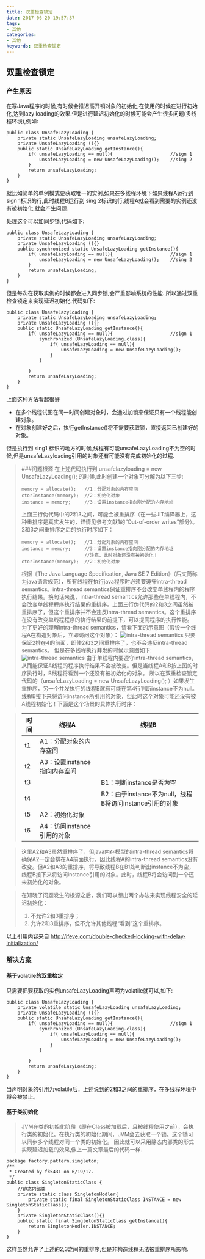 ```yaml
---
title: 双重检查锁定
date: 2017-06-20 19:57:37
tags: 
- 其他
categories: 
- 其他
keywords: 双重检查锁定
---
```


## 双重检查锁定

### 产生原因
在写Java程序的时候,有时候会推迟高开销对象的初始化,在使用的时候在进行初始化,达到lazy loading的效果.但是进行延迟初始化的时候可能会产生很多问题(多线程环境),例如:
```
public class UnsafeLazyLoading {
    private static UnsafeLazyLoading unsafeLazyLoading;
    private UnsafeLazyLoading (){}
    public static UnsafeLazyLoading getInstance(){
        if( unsafeLazyLoading == null){                     //sign 1
            unsafeLazyLoading = new UnsafeLazyLoading();    //sing 2
        }
        return unsafeLazyLoading;
    }
}
```
就比如简单的单例模式要获取唯一的实例,如果在多线程环境下如果线程A运行到 sign 1标识的行,此时线程B运行到 sing 2标识的行,线程A就会看到需要的实例还没有被初始化,就会产生问题.

处理这个可以加同步锁,代码如下:
```
public class UnsafeLazyLoading {
    private static UnsafeLazyLoading unsafeLazyLoading;
    private UnsafeLazyLoading (){}
    public synchronized static UnsafeLazyLoading getInstance(){
        if( unsafeLazyLoading == null){                     //sign 1
            unsafeLazyLoading = new UnsafeLazyLoading();    //sing 2
        }
        return unsafeLazyLoading;
    }
}
```
但是每次在获取实例的时候都会进入同步锁,会严重影响系统的性能.
所以通过双重检查锁定来实现延迟初始化,代码如下:
```
public class UnsafeLazyLoading {
    private static UnsafeLazyLoading unsafeLazyLoading;
    private UnsafeLazyLoading (){}
    public static UnsafeLazyLoading getInstance(){
        if( unsafeLazyLoading == null){                     //sign 1
            synchronized (UnsafeLazyLoading.class){
                if( unsafeLazyLoading == null){
                    unsafeLazyLoading = new UnsafeLazyLoading();   
                }
            }
            
        }
        return unsafeLazyLoading;
    }
}
```
上面这种方法看起很好
- 在多个线程试图在同一时间创建对象时，会通过加锁来保证只有一个线程能创建对象。
- 在对象创建好之后，执行getInstance()将不需要获取锁，直接返回已创建好的对象。

但是执行到 sing1 标识的地方的时候,线程有可能unsafeLazyLoading不为空的时候,但是unsafeLazyloading引用的对象还有可能没有完成初始化的过程.

> ###问题根源
> 在上述代码执行到   unsafelazyloading = new UnsafeLazyLoading(); 的时候,此时创建一个对象可分解为以下三步:
> ```
> memory = allocate();   //1：分配对象的内存空间
> ctorInstance(memory);  //2：初始化对象
> instance = memory;     //3：设置instance指向刚分配的内存地址 
> ```
> 上面三行伪代码中的2和3之间，可能会被重排序（在一些JIT编译器上，这种重排序是真实发生的，详情见参考文献1的“Out-of-order writes”部分）。2和3之间重排序之后的执行时序如下：
> ```
> memory = allocate();   //1：分配对象的内存空间
> instance = memory;     //3：设置instance指向刚分配的内存地址
>                        //注意，此时对象还没有被初始化！
> ctorInstance(memory);  //2：初始化对象
> ```
> 根据《The Java Language Specification, Java SE 7 Edition》（后文简称为java语言规范），所有线程在执行java程序时必须要遵守intra-thread semantics。intra-thread semantics保证重排序不会改变单线程内的程序执行结果。换句话来说，intra-thread semantics允许那些在单线程内，不会改变单线程程序执行结果的重排序。上面三行伪代码的2和3之间虽然被重排序了，但这个重排序并不会违反intra-thread semantics。这个重排序在没有改变单线程程序的执行结果的前提下，可以提高程序的执行性能。
> 为了更好的理解intra-thread semantics，请看下面的示意图（假设一个线程A在构造对象后，立即访问这个对象）：
> ![intra-thread semantics](../../../uploads/double_checked_locking/double_checked_lock.png)
> 只要保证2排在4的前面，即使2和3之间重排序了，也不会违反intra-thread semantics。
> 但是在多线程执行并发的时候示意图如下:
> ![intra-thread semantics](../../../uploads/double_checked_locking/double_checked_lock1.png)
> 由于单线程内要遵守intra-thread semantics，从而能保证A线程的程序执行结果不会被改变。但是当线程A和B按上图的时序执行时，B线程将看到一个还没有被初始化的对象。
> 所以在双重检查锁定代码的（unsafeLazyLoading = new UnsafeLazyLoading();  ）如果发生重排序，另一个并发执行的线程B就有可能在第4行判断instance不为null。线程B接下来将访问instance所引用的对象，但此时这个对象可能还没有被A线程初始化！下面是这个场景的具体执行时序：
 
> |   时间 |  线程A |  线程B |
> | ------ | ----- | ------ |
> | t1  | A1：分配对象的内存空间 |   | 
> | t2 | A3：设置instance指向内存空间 |  |
> | t3 |  | B1：判断instance是否为空 |
> | t4 |  | B2：由于instance不为null，线程B将访问instance引用的对象 | 
> | t5 | A2：初始化对象 | |
> | t6 | A4：访问instance引用的对象 |  |

> 这里A2和A3虽然重排序了，但java内存模型的intra-thread semantics将确保A2一定会排在A4前面执行。因此线程A的intra-thread semantics没有改变。但A2和A3的重排序，将导致线程B在B1处判断出instance不为空，线程B接下来将访问instance引用的对象。此时，线程B将会访问到一个还未初始化的对象。
  
> 在知晓了问题发生的根源之后，我们可以想出两个办法来实现线程安全的延迟初始化：
> 1. 不允许2和3重排序；
> 2. 允许2和3重排序，但不允许其他线程“看到”这个重排序。

以上引用内容来自 http://ifeve.com/double-checked-locking-with-delay-initialization/

### 解决方案

#### 基于volatile的双重检定
只需要把要获取的实例unsafeLazyLoading声明为volatile就可以,如下:
```
public class UnsafeLazyLoading {
    private volatile static UnsafeLazyLoading unsafeLazyLoading;
    private UnsafeLazyLoading (){}
    public static UnsafeLazyLoading getInstance(){
        if( unsafeLazyLoading == null){                     //sign 1
            synchronized (UnsafeLazyLoading.class){
                if( unsafeLazyLoading == null){
                    unsafeLazyLoading = new UnsafeLazyLoading();   
                }
            }
            
        }
        return unsafeLazyLoading;
    }
}
```
当声明对象的引用为volatile后，上述说到的2和3之间的重排序，在多线程环境中将会被禁止。

#### 基于类初始化

> JVM在类的初始化阶段（即在Class被加载后，且被线程使用之前），会执行类的初始化。在执行类的初始化期间，JVM会去获取一个锁。这个锁可以同步多个线程对同一个类的初始化。
因此就可以采用静态内部类的形式实现延迟加载的效果,像上一篇文章最后的代码一样.
```
package factory.pattern.singleton;
/**
 * Created by fk5431 on 6/19/17.
 */
public class SingletonStaticClass {
    //静态内部类
    private static class SingletonHodler{
        private static final SingletonStaticClass INSTANCE = new SingletonStaticClass();
    }
    private SingletonStaticClass(){}
    public static final SingletonStaticClass getInstance(){
        return SingletonHodler.INSTANCE;
    }
}
```
这样虽然允许了上述的2,3之间的重排序,但是非构造线程无法被重排序所影响. 
